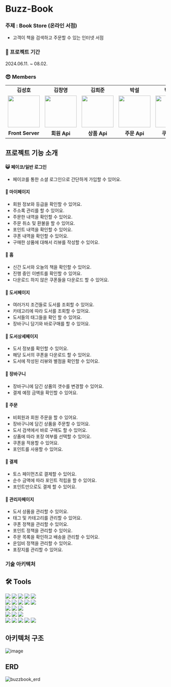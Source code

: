 # Buzz-Book

### 주제 : Book Store (온라인 서점)

- 고객이 책을 검색하고 주문할 수 있는 인터넷 서점


### 📆 프로젝트 기간

2024.06.11. ~ 08.02.

### 😎 Members
<table>
   <tr>
    <td align="center"><b>김성호</b></td>
    <td align="center"><b>김창영</b></td>
    <td align="center"><b>김희준</b></td>
    <td align="center"><b>박설</b></td>
    <td align="center"><b>박희준</b></td>
    <td align="center"><b>임용범</b></td>
  </tr>
  <tr>
    <td align="center"><a href="https://github.com/Banana-Master"><img src="https://avatars.githubusercontent.com/u/120389368?v=4" width="100px" /></a></td>
    <td align="center"><a href="https://github.com/Heldennar"><img src="https://avatars.githubusercontent.com/u/37499129?v=4" width="100px" /></a></td>
    <td align="center"><a href="https://github.com/hubgood98"><img src="https://avatars.githubusercontent.com/u/127611039?v=4" width="100px" /></a></td>
    <td align="center"><a href="https://github.com/ParkSeolDev"><img src="https://avatars.githubusercontent.com/u/108073530?v=4" width="100px" /></a></td>
    <td align="center"><a href="https://github.com/qmzo553"><img src="https://avatars.githubusercontent.com/u/95726182?v=4" width="100px" /></a></td>
    <td align="center"><a href="https://github.com/s49e"><img src="https://avatars.githubusercontent.com/u/29580725?v=4" width="100px" /></a></td>
  </tr>
  <tr>
    <td align="center"><b>Front Server</b></td>
    <td align="center"><b>회원 Api</b></td>
    <td align="center"><b>상품 Api</b></td>
    <td align="center"><b>주문 Api</b></td>
    <td align="center"><b>쿠폰 Api</b></td>
    <td align="center"><b>상품 Api</b></td>
  </tr>
</table>

## 프로젝트 기능 소개

#### 😺 페이코/일반 로그인
- 페이코를 통한 소셜 로그인으로 간단하게 가입할 수 있어요.

#### :pig: 마이페이지
- 회원 정보와 등급을 확인할 수 있어요.
- 주소록 관리를 할 수 있어요.
- 주문한 내역을 확인할 수 있어요.
- 주문 취소 및 환불을 할 수 있어요.
- 포인트 내역을 확인할 수 있어요.
- 쿠폰 내역을 확인할 수 있어요.
- 구매한 상품에 대해서 리뷰를 작성할 수 있어요.

#### :honeybee: 홈
- 신간 도서와 오늘의 책을 확인할 수 있어요.
- 진행 중인 이벤트를 확인할 수 있어요.
- 다운로드 하지 않은 쿠폰들을 다운로드 할 수 있어요.

#### :sheep: 도서페이지
- 여러가지 조건들로 도서를 조회할 수 있어요.
- 카테고리에 따라 도서를 조회할 수 있어요.
- 도서들의 태그들을 확인 할 수 있어요.
- 장바구니 담기와 바로구매를 할 수 있어요.

#### :monkey: 도서상세페이지
- 도서 정보를 확인할 수 있어요.
- 해당 도서의 쿠폰을 다운로드 할 수 있어요.
- 도서에 작성된 리뷰와 별점을 확인할 수 있어요.

#### :elephant: 장바구니
- 장바구니에 담긴 상품의 갯수를 변경할 수 있어요.
- 결제 예정 금액을 확인할 수 있어요.

#### :chicken: 주문
- 비회원과 회원 주문을 할 수 있어요.
- 장바구니에 담긴 상품을 주문할 수 있어요.
- 도서 검색에서 바로 구매도 할 수 있어요.
- 상품에 따라 포장 여부를 선택할 수 있어요.
- 쿠폰을 적용할 수 있어요.
- 포인트를 사용할 수 있어요.

#### :penguin: 결제
- 토스 페이먼츠로 결제할 수 있어요.
- 순수 금액에 따라 포인트 적립을 할 수 있어요.
- 포인트만으로도 결제 할 수 있어요.

#### :horse: 관리자페이지
- 도서 상품을 관리할 수 있어요.
- 태그 및 카테고리를 관리할 수 있어요.
- 쿠폰 정책을 관리할 수 있어요.
- 포인트 정책을 관리할 수 있어요.
- 주문 목록을 확인하고 배송을 관리할 수 있어요.
- 운임비 정책을 관리할 수 있어요.
- 포장지를 관리할 수 있어요.

### 기술 아키텍처

## 🛠 Tools
<p>
  <img src="https://img.shields.io/badge/html5-%23E34F26.svg?style=for-the-badge&logo=html5&logoColor=white">
  <img src="https://img.shields.io/badge/tailwindcss-%2338B2AC.svg?style=for-the-badge&logo=tailwind-css&logoColor=white">
  <img src="https://img.shields.io/badge/javascript-%23323330.svg?style=for-the-badge&logo=javascript&logoColor=%23F7DF1E">
  <img src="https://img.shields.io/badge/bootstrap5-%238511FA.svg?style=for-the-badge&logo=bootstrap&logoColor=white">
  <img src="https://img.shields.io/badge/Thymeleaf-%23005C0F.svg?style=for-the-badge&logo=Thymeleaf&logoColor=white">
  <br/>
  <img src="https://img.shields.io/badge/java-23ED8B00.svg?style=for-the-badge&logo=java&logoColor=white">
  <img src="https://img.shields.io/badge/spring%20boot-6DB33F?style=for-the-badge&logo=spring%20boot&logoColor=white">
  <img src="https://img.shields.io/badge/spring%20security-6DB33F?style=for-the-badge&logo=spring%20security&logoColor=white">
  <img src="https://img.shields.io/badge/JWT-black?style=for-the-badge&logo=JSON%20web%20tokens">
  <img src="https://img.shields.io/badge/Rabbitmq-FF6600?style=for-the-badge&logo=rabbitmq&logoColor=white">
  <br/>
  <img src="https://img.shields.io/badge/docker-2496ED?style=for-the-badge&logo=docker&logoColor=white">
  <img src="https://img.shields.io/badge/nginx-009639?style=for-the-badge&logo=nginx&logoColor=white">
  <img src="https://img.shields.io/badge/apache%20tomcat-F8DC75?style=for-the-badge&logo=apache%20tomcat&logoColor=white">
  <br/>
  <img src="https://img.shields.io/badge/redis-DC382D?style=for-the-badge&logo=redis&logoColor=white">
  <img src="https://img.shields.io/badge/mysql-4479A1?style=for-the-badge&logo=mysql&logoColor=white">
  <img src="https://img.shields.io/badge/elasticsearch-005571?style=for-the-badge&logo=elasticsearch&logoColor=white">
  <br/>
  <img src="https://img.shields.io/badge/IntelliJIDEA-000000?style=for-the-badge&logo=IntelliJIDEA&logoColor=white">
  <img src="https://img.shields.io/badge/github%20actions-2088FF?style=for-the-badge&logo=github%20actions&logoColor=white">
  <img src="https://img.shields.io/badge/swagger-85EA2D?style=for-the-badge&logo=swagger&logoColor=white">
  <img src="https://img.shields.io/badge/SonarQube-black?style=for-the-badge&logo=sonarqube&logoColor=4E9BCD">
  <img src="https://img.shields.io/badge/github%20actions-%232671E5.svg?style=for-the-badge&logo=githubactions&logoColor=white">
</p>

## 아키텍처 구조
![image](https://github.com/user-attachments/assets/9cddccbc-1d87-40eb-8558-858a99fb34aa)

## ERD
![buzzbook_erd](https://github.com/user-attachments/assets/b9111518-7125-4e2e-bbf1-606775310eb6)
